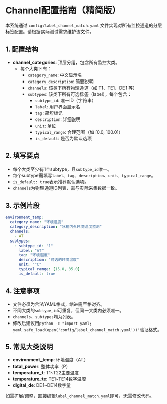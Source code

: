 # Channel配置指南（精简版）

本系统通过 `config/label_channel_match.yaml` 文件实现对所有监控通道的分层标签配置。请根据实际测试需求维护该文件。

## 1. 配置结构

- **channel_categories**: 顶层分组，包含所有监控大类。
  - 每个大类下有：
    - `category_name`: 中文显示名
    - `category_description`: 简要说明
    - `channels`: 该类下所有物理通道（如 T1、TE1、DE1 等）
    - `subtypes`: 该类下所有可选标签（label），每个包含：
      - `subtype_id`: 唯一ID（字符串）
      - `label`: 用户界面显示名
      - `tag`: 简短标记
      - `description`: 详细说明
      - `unit`: 单位
      - `typical_range`: 合理范围（如 [0.0, 100.0]）
      - `is_default`: 是否为默认选项

## 2. 填写要点

- 每个大类至少有1个subtype，且`subtype_id`唯一。
- 每个subtype需填写`label`、`tag`、`description`、`unit`、`typical_range`。
- `is_default: true`表示推荐默认选项。
- `channels`为物理通道ID列表，需与实际采集数据一致。

## 3. 示例片段

```yaml
environment_temp:
  category_name: "环境温度"
  category_description: "冰箱内外环境温度监测"
  channels:
    - AT
  subtypes:
    - subtype_id: "1"
      label: "AT"
      tag: "环境温度"
      description: "可选的环境温度"
      unit: "°C"
      typical_range: [15.0, 35.0]
      is_default: true
```

## 4. 注意事项

- 文件必须为合法YAML格式，缩进需严格对齐。
- 不同大类的`subtype_id`可重复，但同一大类内必须唯一。
- `channels`、`subtypes`均为列表。
- 修改后建议用`python -c "import yaml; yaml.safe_load(open('config/label_channel_match.yaml'))"`验证格式。

## 5. 常见大类说明

- **environment_temp**: 环境温度（AT）
- **total_power**: 整体功率（P）
- **temperature_t**: T1~T22主要温度
- **temperature_te**: TE1~TE14数字温度
- **digital_de**: DE1~DE14数字量

如需扩展/调整，直接编辑`label_channel_match.yaml`即可，无需修改代码。 